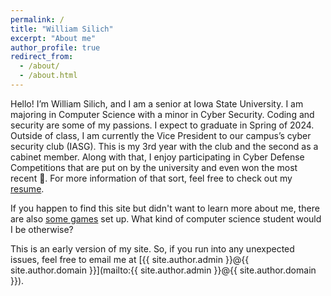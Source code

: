 ```yaml
---
permalink: /
title: "William Silich"
excerpt: "About me"
author_profile: true
redirect_from: 
  - /about/
  - /about.html
---
```


Hello! I’m William Silich, and I am a senior at Iowa State University. I am majoring in Computer Science with a minor in Cyber Security. Coding and security are some of my passions. I expect to graduate in Spring of 2024. Outside of class, I am currently the Vice President to our campus’s cyber security club (IASG). This is my 3rd year with the club and the second as a cabinet member. Along with that, I enjoy participating in Cyber Defense Competitions that are put on by the university and even won the most recent 🎉. For more information of that sort, feel free to check out my [resume](/resume/).

If you happen to find this site but didn't want to learn more about me, there are also [some games](/games/stocks/stoinks.html) set up. What kind of computer science student would I be otherwise?

This is an early version of my site. So, if you run into any unexpected issues, feel free to email me at [{{ site.author.admin }}@{{ site.author.domain }}](mailto:{{ site.author.admin }}@{{ site.author.domain }}).
